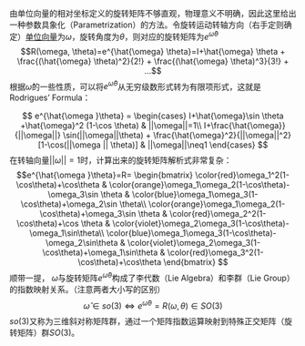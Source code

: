 由单位向量的相对坐标定义的旋转矩阵不够直观，物理意义不明确，因此这里给出一种参数具象化（Parametrization）的方法。令旋转运动转轴方向（右手定则确定）<u>单位向量</u>为$\omega$，旋转角度为$\theta$，则对应的旋转矩阵为$e^{\hat{\omega}\theta}$
$$R(\omega, \theta)=e^{\hat{\omega} \theta}=I+\hat{\omega} \theta + \frac{(\hat{\omega} \theta)^2}{2!} + \frac{(\hat{\omega} \theta)^3}{3!} + ...$$根据$\hat{\omega}$的一些性质，可以将$e^{\hat{\omega}\theta}$从无穷级数形式转为有限项形式，这就是Rodrigues’ Formula：

$$
e^{\hat{\omega }\theta} =
\begin{cases}
    I+\hat{\omega}\sin \theta +\hat{\omega}^2 (1-\cos \theta) &  ||\omega||=1\\
    I+\frac{\hat{\omega}}{||\omega||} \sin(||\omega||\theta) + \frac{\hat{\omega}^2}{||\omega||^2} [1-\cos(||\omega || \theta)] & ||\omega||\neq1
\end{cases}
$$
在转轴向量$||\omega||=1$时，计算出来的旋转矩阵解析式非常复杂：
$$e^{\hat{\omega }\theta}=R=
\begin{bmatrix}
\color{red}\omega_1^2(1-\cos\theta)+\cos\theta & \color{orange}\omega_1\omega_2(1-\cos\theta)-\omega_3\sin \theta & \color{blue}\omega_1\omega_3(1-\cos\theta)+\omega_2\sin \theta\\ 
\color{orange}\omega_1\omega_2(1-\cos\theta)+\omega_3\sin \theta & \color{red}\omega_2^2(1-\cos\theta)+\cos \theta & 
\color{violet}\omega_2\omega_3(1-\cos\theta)-\omega_1\sin\theta\\
\color{blue}\omega_1\omega_3(1-\cos\theta)-\omega_2\sin\theta &  \color{violet}\omega_2\omega_3(1-\cos\theta)+\omega_1\sin\theta & \color{red}\omega_3^2(1-\cos\theta)+\cos\theta
\end{bmatrix}
$$
顺带一提， $\hat{\omega}$与旋转矩阵$e^{\hat{\omega }\theta}$构成了李代数（Lie Algebra）和李群（Lie Group）的指数映射关系。（注意两者大小写的区别）
$$\hat{\omega} \in so(3) \Longleftrightarrow e^{\hat{\omega }\theta} = R(\omega, \theta) \in SO(3)$$
$so(3)$又称为三维斜对称矩阵群，通过一个矩阵指数运算映射到特殊正交矩阵（旋转矩阵）群$SO(3)$。